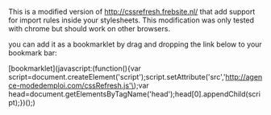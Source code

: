 This is a modified version of http://cssrefresh.frebsite.nl/ that add support for import rules inside your stylesheets.
This modification was only tested with chrome but should work on other browsers.

you can add it as a bookmarklet by drag and dropping the link below to your bookmark bar: 

[bookmarklet](javascript:(function(\){var script=document.createElement('script'\);script.setAttribute('src','http://agence-modedemploi.com/cssRefresh.js'\);var head=document.getElementsByTagName('head'\);head[0].appendChild(script\);}\)(\);)
